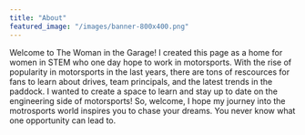 ```yaml
---
title: "About"
featured_image: "/images/banner-800x400.png"
---
```


Welcome to The Woman in the Garage! I created this page as a home for women in STEM who one day hope to work in motorsports. With the rise of popularity in motorsports in the last years, there are tons of rescources for fans to learn about drives, team principals, and the latest trends in the paddock. I wanted to create a space to learn and stay up to date on the engineering side of motorsports! So, welcome, I hope my journey into the motrosports world inspires you to chase your dreams. You never know what one opportunity can lead to.
